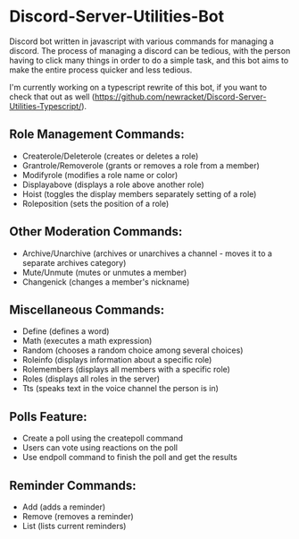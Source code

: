 # Discord-Server-Utilities-Bot

Discord bot written in javascript with various commands for managing a discord. The process of managing a discord can be tedious, with the person having to click many things in order to do a simple task, and this bot aims to make the entire process quicker and less tedious.

I'm currently working on a typescript rewrite of this bot, if you want to check that out as well (https://github.com/newracket/Discord-Server-Utilities-Typescript/). 

## Role Management Commands:
- Createrole/Deleterole (creates or deletes a role)
- Grantrole/Removerole (grants or removes a role from a member)
- Modifyrole (modifies a role name or color)
- Displayabove (displays a role above another role)
- Hoist (toggles the display members separately setting of a role)
- Roleposition (sets the position of a role)

## Other Moderation Commands:
- Archive/Unarchive (archives or unarchives a channel - moves it to a separate archives category)
- Mute/Unmute (mutes or unmutes a member)
- Changenick (changes a member's nickname)

## Miscellaneous Commands:
- Define (defines a word)
- Math (executes a math expression)
- Random (chooses a random choice among several choices)
- Roleinfo (displays information about a specific role)
- Rolemembers (displays all members with a specific role)
- Roles (displays all roles in the server)
- Tts (speaks text in the voice channel the person is in)

## Polls Feature:
 - Create a poll using the createpoll command
 - Users can vote using reactions on the poll
 - Use endpoll command to finish the poll and get the results

## Reminder Commands:
- Add (adds a reminder)
- Remove (removes a reminder)
- List (lists current reminders)
